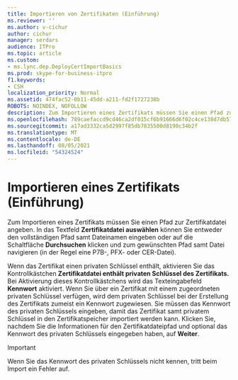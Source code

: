 ```yaml
---
title: Importieren von Zertifikaten (Einführung)
ms.reviewer: ''
ms.author: v-cichur
author: cichur
manager: serdars
audience: ITPro
ms.topic: article
ms.custom:
- ms.lync.dep.DeployCertImportBasics
ms.prod: skype-for-business-itpro
f1.keywords:
- CSH
localization_priority: Normal
ms.assetid: 474fac52-0b11-45dd-a211-fd2f1727238b
ROBOTS: NOINDEX, NOFOLLOW
description: Zum Importieren eines Zertifikats müssen Sie einen Pfad zur Zertifikatdatei angeben. In das Textfeld Zertifikatdatei auswählen können Sie entweder den vollständigen Pfad samt Dateinamen eingeben oder auf die Schaltfläche Durchsuchen klicken und zum gewünschten Pfad samt Datei navigieren (in der Regel eine P7B-, PFX- oder CER-Datei).
ms.openlocfilehash: 789caefaccd9cd46ca2df015cf6b91666d6f02c4ce138d7db57f783cf34aff54
ms.sourcegitcommit: a17ad3332ca5d2997f85db7835500d8190c34b2f
ms.translationtype: MT
ms.contentlocale: de-DE
ms.lasthandoff: 08/05/2021
ms.locfileid: "54324524"
---
```

# <a name="import-certificate-intro"></a>Importieren eines Zertifikats (Einführung)
 
Zum Importieren eines Zertifikats müssen Sie einen Pfad zur Zertifikatdatei angeben. In das Textfeld **Zertifikatdatei auswählen** können Sie entweder den vollständigen Pfad samt Dateinamen eingeben oder auf die Schaltfläche **Durchsuchen** klicken und zum gewünschten Pfad samt Datei navigieren (in der Regel eine P7B-, PFX- oder CER-Datei).
  
Wenn das Zertifikat einen privaten Schlüssel enthält, aktivieren Sie das Kontrollkästchen **Zertifikatdatei enthält privaten Schlüssel des Zertifikats.** Bei Aktivierung dieses Kontrollkästchens wird das Texteingabefeld **Kennwort** aktiviert. Wenn Sie über ein Zertifikat mit einem zugeordneten privaten Schlüssel verfügen, wird dem privaten Schlüssel bei der Erstellung des Zertifikats zumeist ein Kennwort zugewiesen. Sie müssen das Kennwort des privaten Schlüssels eingeben, damit das Zertifikat samt privatem Schlüssel in den Zertifikatspeicher importiert werden kann. Klicken Sie, nachdem Sie die Informationen für den Zertifikatdateipfad und optional das Kennwort des privaten Schlüssels eingegeben haben, auf **Weiter**.
  
> [!IMPORTANT]
> Wenn Sie das Kennwort des privaten Schlüssels nicht kennen, tritt beim Import ein Fehler auf. 
  

